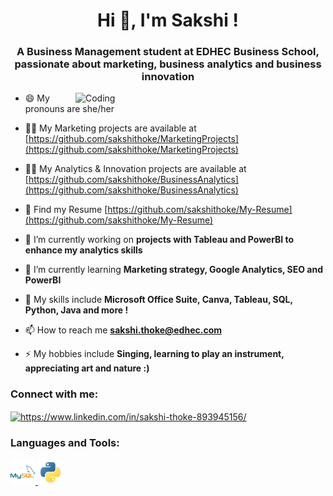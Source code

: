 <h1 align="center">Hi 👋, I'm Sakshi !</h1>

<h3 align="center">A Business Management student at EDHEC Business School, passionate about marketing, business analytics and business innovation</h3>

<img align="right" alt="Coding" width="400" src="https://i.pinimg.com/originals/e7/26/c7/e726c74ac081eed50feee1433d12c998.gif">

- 😄 My pronouns are she/her
- 👨‍💻 My Marketing projects are available at [https://github.com/sakshithoke/MarketingProjects](https://github.com/sakshithoke/MarketingProjects)
- 👨‍💻 My Analytics & Innovation projects are available at [https://github.com/sakshithoke/BusinessAnalytics](https://github.com/sakshithoke/BusinessAnalytics)


- 📄 Find my Resume [https://github.com/sakshithoke/My-Resume](https://github.com/sakshithoke/My-Resume)

- 🔭 I’m currently working on **projects with Tableau and PowerBI to enhance my analytics skills**
- 🌱 I’m currently learning **Marketing strategy, Google Analytics, SEO and PowerBI**
- 👯 My skills include **Microsoft Office Suite, Canva, Tableau, SQL, Python, Java and more !**
- 📫 How to reach me **sakshi.thoke@edhec.com**
- ⚡ My hobbies include **Singing, learning to play an instrument, appreciating art and nature :)**

<h3 align="left">Connect with me:</h3>
<p align="left">
<a href="https://linkedin.com/in/https://www.linkedin.com/in/sakshi-thoke-893945156/" target="blank"><img align="center" src="https://raw.githubusercontent.com/rahuldkjain/github-profile-readme-generator/master/src/images/icons/Social/linked-in-alt.svg" alt="https://www.linkedin.com/in/sakshi-thoke-893945156/" height="30" width="40" /></a>
</p>

<h3 align="left">Languages and Tools:</h3>
<p align="left"> <a href="https://www.mysql.com/" target="_blank" rel="noreferrer"> <img src="https://raw.githubusercontent.com/devicons/devicon/master/icons/mysql/mysql-original-wordmark.svg" alt="mysql" width="40" height="40"/> </a> <a href="https://www.python.org" target="_blank" rel="noreferrer"> <img src="https://raw.githubusercontent.com/devicons/devicon/master/icons/python/python-original.svg" alt="python" width="40" height="40"/> </a> </p>
